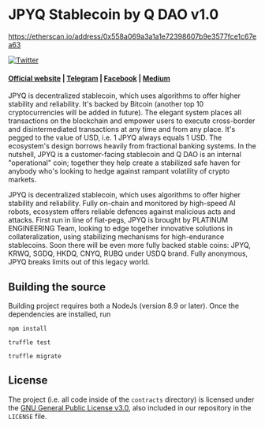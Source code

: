 # JPYQ Stablecoin by Q DAO v1.0 

https://etherscan.io/address/0x558a069a3a1a1e72398607b9e3577fce1c67ea63

[![Twitter](https://img.shields.io/twitter/url/https/FundPlatinum.svg)](https://twitter.com/FundPlatinum)

#### [Official website](https://JPYQ.platinum.fund/) | [Telegram](https://t.me/Platinumq) | [Facebook](https://www.facebook.com/FundPlatinum) | [Medium](https://medium.com/platinum-fund)

JPYQ is decentralized stablecoin, which uses algorithms to offer higher stability and reliability. It's backed by Bitcoin (another top 10 cryptocurrencies will be added in future). The elegant system places all transactions on the blockchain and empower users to execute cross-border and disintermediated transactions at any time and from any place. It's pegged to the value of USD, i.e. 1 JPYQ always equals 1 USD. The ecosystem's design borrows heavily from fractional banking systems. In the nutshell, JPYQ is a customer-facing stablecoin and Q DAO is an internal "operational" coin; together they help create a stabilized safe haven for anybody who's looking to hedge against rampant volatility of crypto markets.

JPYQ is decentralized stablecoin, which uses algorithms to offer higher stability and reliability. Fully on-chain and monitored by high-speed AI robots, ecosystem offers reliable defences against malicious acts and attacks. First run in line of fiat-pegs, JPYQ is brought by PLATINUM ENGINEERING Team, looking to edge together innovative solutions in collateralization, using stabilizing mechanisms for high-endurance stablecoins. Soon there will be even more fully backed stable coins: JPYQ, KRWQ, SGDQ, HKDQ, CNYQ, RUBQ under USDQ brand. Fully anonymous, JPYQ breaks limits out of this legacy world.


## Building the source

Building project requires both a NodeJs (version 8.9 or later). Once the dependencies are installed, run

```
npm install
```

```
truffle test
```

```
truffle migrate
```

## License

The project (i.e. all code inside of the `contracts` directory) is licensed under the
[GNU General Public License v3.0](https://www.gnu.org/licenses/gpl-3.0.en.html), also included
in our repository in the `LICENSE` file.
